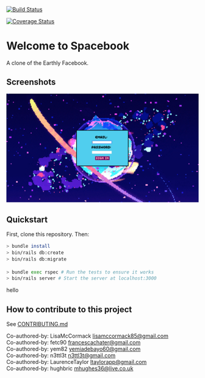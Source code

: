 [![Build Status](https://travis-ci.org/fetc90/acebook-Spacebook.svg?branch=master)](https://travis-ci.org/fetc90/acebook-Spacebook)

[![Coverage Status](https://coveralls.io/repos/github/fetc90/acebook-Spacebook/badge.svg?branch=master)](https://coveralls.io/github/fetc90/acebook-Spacebook/?branch=master)

# Welcome to Spacebook

A clone of the Earthly Facebook.

## Screenshots

![sign-in-page](./app/assets/images/sign-up.png)

## Quickstart

First, clone this repository. Then:

```bash
> bundle install
> bin/rails db:create
> bin/rails db:migrate

> bundle exec rspec # Run the tests to ensure it works
> bin/rails server # Start the server at localhost:3000
```
hello

## How to contribute to this project
See [CONTRIBUTING.md](CONTRIBUTING.md)

Co-authored-by: LisaMcCormack <lisamccormack85@gmail.com>  
Co-authored-by: fetc90 <francescachater@gmail.com>  
Co-authored-by: yem82 <yemiadebayo60@gmail.com>  
Co-authored-by: n3ttl3t <n3ttl3t@gmail.com>  
Co-authored-by: LaurenceTaylor <ltaylorapp@gmail.com>  
Co-authored-by: hughbric <mhughes36@live.co.uk>  
